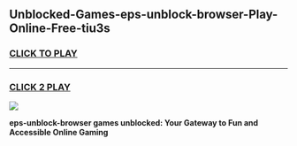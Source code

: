 
## Unblocked-Games-eps-unblock-browser-Play-Online-Free-tiu3s
<h3>
<a href="https://premium76.site?title=eps-unblock-browser&ref=26A">CLICK TO PLAY</a></h3>
<hr>

<h3>
<a href="https://premium76.site?title=eps-unblock-browser&ref=26A">CLICK 2 PLAY</a>
  
</h3>

<a href="https://premium76.site?title=eps-unblock-browser&ref=26A"><img src="https://clearcache.store/games.png"></a>


**eps-unblock-browser games unblocked: Your Gateway to Fun and Accessible Online Gaming**
